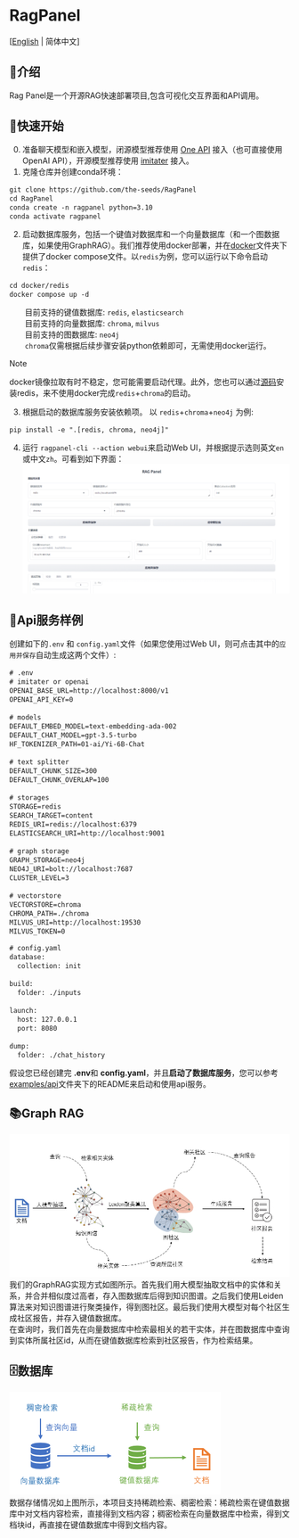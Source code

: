 # RagPanel
[[English](README.md) | 简体中文]
## 📄介绍
Rag Panel是一个开源RAG快速部署项目,包含可视化交互界面和API调用。
## 🚀快速开始
0. 准备聊天模型和嵌入模型，闭源模型推荐使用 [One API](https://github.com/songquanpeng/one-api) 接入（也可直接使用OpenAI API），开源模型推荐使用 [imitater](https://github.com/the-seeds/imitater) 接入。
1. 克隆仓库并创建conda环境：
```
git clone https://github.com/the-seeds/RagPanel
cd RagPanel
conda create -n ragpanel python=3.10
conda activate ragpanel
```
2. 启动数据库服务，包括一个键值对数据库和一个向量数据库（和一个图数据库，如果使用GraphRAG）。我们推荐使用docker部署，并在[docker](docker)文件夹下提供了docker compose文件。以`redis`为例，您可以运行以下命令启动`redis`：
```
cd docker/redis
docker compose up -d
```
&emsp;&emsp;目前支持的键值数据库: `redis`,  `elasticsearch`  
&emsp;&emsp;目前支持的向量数据库: `chroma`, `milvus`  
&emsp;&emsp;目前支持的图数据库: `neo4j`  
&emsp;&emsp;`chroma`仅需根据后续步骤安装python依赖即可，无需使用docker运行。
> [!Note]
> docker镜像拉取有时不稳定，您可能需要启动代理。此外，您也可以通过[源码](https://github.com/redis/redis?tab=readme-ov-file#installing-redis)安装redis，来不使用docker完成`redis`+`chroma`的启动。


3. 根据启动的数据库服务安装依赖项。 以 `redis`+`chroma`+`neo4j` 为例:
```
pip install -e ".[redis, chroma, neo4j]"
```

4. 运行 `ragpanel-cli --action webui`来启动Web UI，并根据提示选则英文`en`或中文`zh`。可看到如下界面：  
![Web UI](./assets/webui_zh.png)

## 📡Api服务样例
创建如下的`.env` 和 `config.yaml`文件（如果您使用过Web UI，则可点击其中的`应用并保存`自动生成这两个文件）:
```
# .env
# imitater or openai
OPENAI_BASE_URL=http://localhost:8000/v1
OPENAI_API_KEY=0

# models
DEFAULT_EMBED_MODEL=text-embedding-ada-002
DEFAULT_CHAT_MODEL=gpt-3.5-turbo
HF_TOKENIZER_PATH=01-ai/Yi-6B-Chat

# text splitter
DEFAULT_CHUNK_SIZE=300
DEFAULT_CHUNK_OVERLAP=100

# storages
STORAGE=redis
SEARCH_TARGET=content
REDIS_URI=redis://localhost:6379
ELASTICSEARCH_URI=http://localhost:9001

# graph storage
GRAPH_STORAGE=neo4j
NEO4J_URI=bolt://localhost:7687
CLUSTER_LEVEL=3

# vectorstore
VECTORSTORE=chroma
CHROMA_PATH=./chroma
MILVUS_URI=http://localhost:19530
MILVUS_TOKEN=0
```

```
# config.yaml
database:
  collection: init

build:
  folder: ./inputs

launch:
  host: 127.0.0.1
  port: 8080

dump:
  folder: ./chat_history
```
假设您已经创建完 **.env**和 **config.yaml**，并且**启动了数据库服务**，您可以参考[examples/api](examples/api/)文件夹下的README来启动和使用api服务。  

## 📚Graph RAG
![graphrag](assets/graphrag_zh.png)
我们的GraphRAG实现方式如图所示。首先我们用大模型抽取文档中的实体和关系，并合并相似度过高者，存入图数据库后得到知识图谱。之后我们使用Leiden算法来对知识图谱进行聚类操作，得到图社区。最后我们使用大模型对每个社区生成社区报告，并存入键值数据库。  
在查询时，我们首先在向量数据库中检索最相关的若干实体，并在图数据库中查询到实体所属社区id，从而在键值数据库检索到社区报告，作为检索结果。

## 🗄数据库
![database_zh](assets/database_usage_zh.png)  
数据存储情况如上图所示，本项目支持稀疏检索、稠密检索：稀疏检索在键值数据库中对文档内容检索，直接得到文档内容；稠密检索在向量数据库中检索，得到文档块id，再直接在键值数据库中得到文档内容。